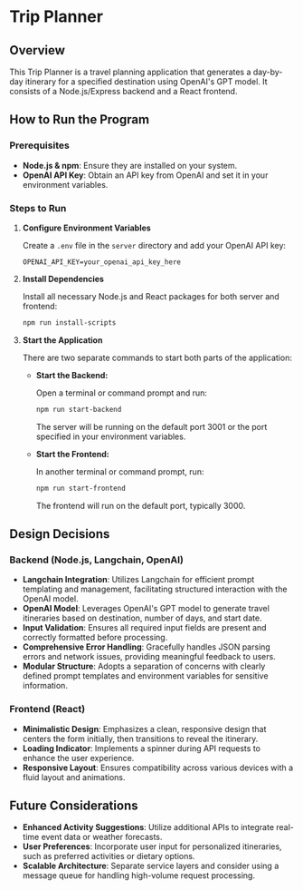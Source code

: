 # Trip Planner

## Overview

This Trip Planner is a travel planning application that generates a day-by-day itinerary for a specified destination using OpenAI's GPT model. It consists of a Node.js/Express backend and a React frontend.

## How to Run the Program

### Prerequisites

- **Node.js & npm**: Ensure they are installed on your system.
- **OpenAI API Key**: Obtain an API key from OpenAI and set it in your environment variables.

### Steps to Run

1. **Configure Environment Variables**

   Create a `.env` file in the `server` directory and add your OpenAI API key:

   ```plaintext
   OPENAI_API_KEY=your_openai_api_key_here
   ```

2. **Install Dependencies**

   Install all necessary Node.js and React packages for both server and frontend:

   ```bash
   npm run install-scripts
   ```

3. **Start the Application**

   There are two separate commands to start both parts of the application:

   - **Start the Backend:**

     Open a terminal or command prompt and run:

     ```bash
     npm run start-backend
     ```

     The server will be running on the default port 3001 or the port specified in your environment variables.

   - **Start the Frontend:**

     In another terminal or command prompt, run:

     ```bash
     npm run start-frontend
     ```

     The frontend will run on the default port, typically 3000.

## Design Decisions

### Backend (Node.js, Langchain, OpenAI)

- **Langchain Integration**: Utilizes Langchain for efficient prompt templating and management, facilitating structured interaction with the OpenAI model.
- **OpenAI Model**: Leverages OpenAI's GPT model to generate travel itineraries based on destination, number of days, and start date.
- **Input Validation**: Ensures all required input fields are present and correctly formatted before processing.
- **Comprehensive Error Handling**: Gracefully handles JSON parsing errors and network issues, providing meaningful feedback to users.
- **Modular Structure**: Adopts a separation of concerns with clearly defined prompt templates and environment variables for sensitive information.

### Frontend (React)

- **Minimalistic Design**: Emphasizes a clean, responsive design that centers the form initially, then transitions to reveal the itinerary.
- **Loading Indicator**: Implements a spinner during API requests to enhance the user experience.
- **Responsive Layout**: Ensures compatibility across various devices with a fluid layout and animations.

## Future Considerations

- **Enhanced Activity Suggestions**: Utilize additional APIs to integrate real-time event data or weather forecasts.
- **User Preferences**: Incorporate user input for personalized itineraries, such as preferred activities or dietary options.
- **Scalable Architecture**: Separate service layers and consider using a message queue for handling high-volume request processing.
